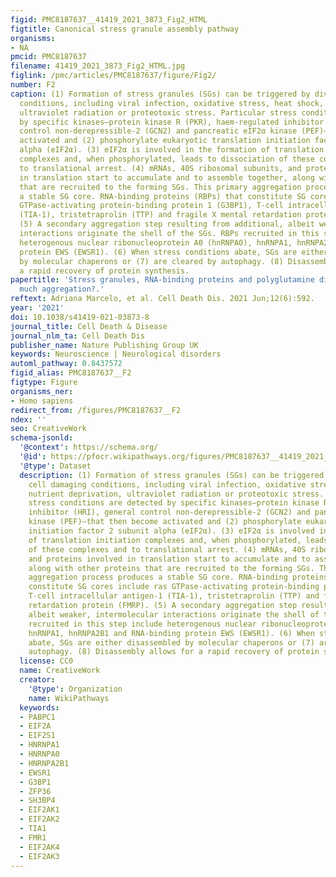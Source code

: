 ```yaml
---
figid: PMC8187637__41419_2021_3873_Fig2_HTML
figtitle: Canonical stress granule assembly pathway
organisms:
- NA
pmcid: PMC8187637
filename: 41419_2021_3873_Fig2_HTML.jpg
figlink: /pmc/articles/PMC8187637/figure/Fig2/
number: F2
caption: (1) Formation of stress granules (SGs) can be triggered by diverse cell damaging
  conditions, including viral infection, oxidative stress, heat shock, nutrient deprivation,
  ultraviolet radiation or proteotoxic stress. Particular stress conditions are detected
  by specific kinases—protein kinase R (PKR), haem-regulated inhibitor (HRI), general
  control non-derepressible-2 (GCN2) and pancreatic eIF2α kinase (PEF)—that then become
  activated and (2) phosphorylate eukaryotic translation initiation factor 2 subunit
  alpha (eIF2α). (3) eIF2α is involved in the formation of translation initiation
  complexes and, when phosphorylated, leads to dissociation of these complexes and
  to translational arrest. (4) mRNAs, 40S ribosomal subunits, and proteins involved
  in translation start to accumulate and to assemble together, along with other proteins
  that are recruited to the forming SGs. This primary aggregation process produces
  a stable SG core. RNA-binding proteins (RBPs) that constitute SG cores include ras
  GTPase-activating protein-binding protein 1 (G3BP1), T-cell intracellular antigen-1
  (TIA-1), tristetraprolin (TTP) and fragile X mental retardation protein (FMRP).
  (5) A secondary aggregation step resulting from additional, albeit weaker, intermolecular
  interactions originate the shell of the SGs. RBPs recruited in this step include
  heterogenous nuclear ribonucleoprotein A0 (hnRNPA0), hnRNPA1, hnRNPA2B1 and RNA-binding
  protein EWS (EWSR1). (6) When stress conditions abate, SGs are either disassembled
  by molecular chaperons or (7) are cleared by autophagy. (8) Disassembly allows for
  a rapid recovery of protein synthesis.
papertitle: 'Stress granules, RNA-binding proteins and polyglutamine diseases: too
  much aggregation?.'
reftext: Adriana Marcelo, et al. Cell Death Dis. 2021 Jun;12(6):592.
year: '2021'
doi: 10.1038/s41419-021-03873-8
journal_title: Cell Death & Disease
journal_nlm_ta: Cell Death Dis
publisher_name: Nature Publishing Group UK
keywords: Neuroscience | Neurological disorders
automl_pathway: 0.8437572
figid_alias: PMC8187637__F2
figtype: Figure
organisms_ner:
- Homo sapiens
redirect_from: /figures/PMC8187637__F2
ndex: ''
seo: CreativeWork
schema-jsonld:
  '@context': https://schema.org/
  '@id': https://pfocr.wikipathways.org/figures/PMC8187637__41419_2021_3873_Fig2_HTML.html
  '@type': Dataset
  description: (1) Formation of stress granules (SGs) can be triggered by diverse
    cell damaging conditions, including viral infection, oxidative stress, heat shock,
    nutrient deprivation, ultraviolet radiation or proteotoxic stress. Particular
    stress conditions are detected by specific kinases—protein kinase R (PKR), haem-regulated
    inhibitor (HRI), general control non-derepressible-2 (GCN2) and pancreatic eIF2α
    kinase (PEF)—that then become activated and (2) phosphorylate eukaryotic translation
    initiation factor 2 subunit alpha (eIF2α). (3) eIF2α is involved in the formation
    of translation initiation complexes and, when phosphorylated, leads to dissociation
    of these complexes and to translational arrest. (4) mRNAs, 40S ribosomal subunits,
    and proteins involved in translation start to accumulate and to assemble together,
    along with other proteins that are recruited to the forming SGs. This primary
    aggregation process produces a stable SG core. RNA-binding proteins (RBPs) that
    constitute SG cores include ras GTPase-activating protein-binding protein 1 (G3BP1),
    T-cell intracellular antigen-1 (TIA-1), tristetraprolin (TTP) and fragile X mental
    retardation protein (FMRP). (5) A secondary aggregation step resulting from additional,
    albeit weaker, intermolecular interactions originate the shell of the SGs. RBPs
    recruited in this step include heterogenous nuclear ribonucleoprotein A0 (hnRNPA0),
    hnRNPA1, hnRNPA2B1 and RNA-binding protein EWS (EWSR1). (6) When stress conditions
    abate, SGs are either disassembled by molecular chaperons or (7) are cleared by
    autophagy. (8) Disassembly allows for a rapid recovery of protein synthesis.
  license: CC0
  name: CreativeWork
  creator:
    '@type': Organization
    name: WikiPathways
  keywords:
  - PABPC1
  - EIF2A
  - EIF2S1
  - HNRNPA1
  - HNRNPA0
  - HNRNPA2B1
  - EWSR1
  - G3BP1
  - ZFP36
  - SH3BP4
  - EIF2AK1
  - EIF2AK2
  - TIA1
  - FMR1
  - EIF2AK4
  - EIF2AK3
---
```

